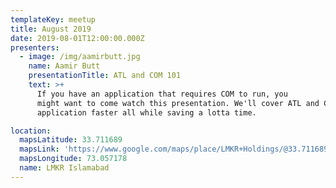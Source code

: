 ```yaml
---
templateKey: meetup
title: August 2019
date: 2019-08-01T12:00:00.000Z
presenters:
  - image: /img/aamirbutt.jpg
    name: Aamir Butt
    presentationTitle: ATL and COM 101
    text: >+
      If you have an application that requires COM to run, you
      might want to come watch this presentation. We'll cover ATL and COM classes, linking and a couple advanced strategies to make your
      application faster all while saving a lotta time.

location:
  mapsLatitude: 33.711689
  mapsLink: 'https://www.google.com/maps/place/LMKR+Holdings/@33.711689,73.057178,15z/data=!4m5!3m4!1s0x0:0xdde633ef56edbb27!8m2!3d33.711689!4d73.057178'
  mapsLongitude: 73.057178
  name: LMKR Islamabad
---
```


